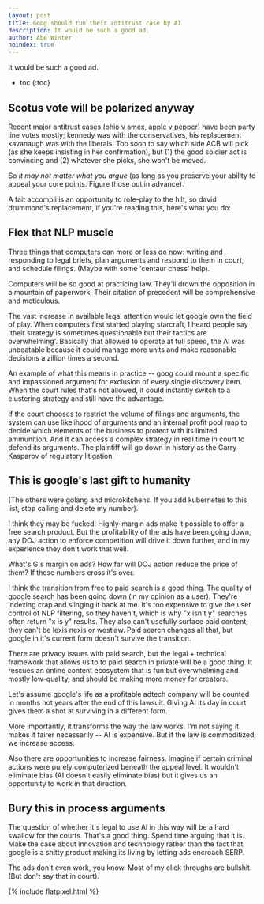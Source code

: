 ```yaml
---
layout: post
title: Goog should run their antitrust case by AI
description: It would be such a good ad.
author: Abe Winter
noindex: true
---
```


It would be such a good ad.

* toc
{:toc}

## Scotus vote will be polarized anyway

Recent major antitrust cases ([ohio v amex](https://en.wikipedia.org/wiki/Ohio_v._American_Express_Co.), [apple v pepper](https://en.wikipedia.org/wiki/Apple_v_Pepper)) have been party line votes mostly;
kennedy was with the conservatives, his replacement kavanaugh was with the liberals.
Too soon to say which side ACB will pick (as she keeps insisting in her confirmation), but (1) the good soldier act is convincing and (2) whatever she picks, she won't be moved.

So *it may not matter what you argue* (as long as you preserve your ability to appeal your core points. Figure those out in advance).

A fait accompli is an opportunity to role-play to the hilt, so david drummond's replacement, if you're reading this, here's what you do:

## Flex that NLP muscle

Three things that computers can more or less do now:
writing and responding to legal briefs, plan arguments and respond to them in court, and schedule filings.
(Maybe with some 'centaur chess' help).

Computers will be so good at practicing law.
They'll drown the opposition in a mountain of paperwork.
Their citation of precedent will be comprehensive and meticulous.

The vast increase in available legal attention would let google own the field of play.
When computers first started playing starcraft, I heard people say 'their strategy is sometimes questionable but their tactics are overwhelming'.
Basically that allowed to operate at full speed, the AI was unbeatable because it could manage more units and make reasonable decisions a zillion times a second.

An example of what this means in practice --
goog could mount a specific and impassioned argument for exclusion of every single discovery item.
When the court rules that's not allowed, it could instantly switch to a clustering strategy and still have the advantage.

If the court chooses to restrict the volume of filings and arguments, the system can use likelihood of arguments and an internal profit pool map to decide which elements of the business to protect with its limited ammunition.
And it can access a complex strategy in real time in court to defend its arguments.
The plaintiff will go down in history as the Garry Kasparov of regulatory litigation.

## This is google's last gift to humanity

(The others were golang and microkitchens. If you add kubernetes to this list, stop calling and delete my number).

I think they may be fucked!
Highly-margin ads make it possible to offer a free search product.
But the profitability of the ads have been going down, any DOJ action to enforce competition will drive it down further, and in my experience they don't work that well.

What's G's margin on ads?
How far will DOJ action reduce the price of them?
If these numbers cross it's over.

I think the transition from free to paid search is a good thing.
The quality of google search has been going down (in my opinion as a user).
They're indexing crap and slinging it back at me.
It's too expensive to give the user control of NLP filtering, so they haven't, which is why "x isn't y" searches often return "x is y" results.
They also can't usefully surface paid content; they can't be lexis nexis or westlaw.
Paid search changes all that, but google in it's current form doesn't survive the transition.

There are privacy issues with paid search, but the legal + technical framework that allows us to to paid search in private will be a good thing.
It rescues an online content ecosystem that is fun but overwhelming and mostly low-quality, and should be making more money for creators.

Let's assume google's life as a profitable adtech company will be counted in months not years after the end of this lawsuit.
Giving AI its day in court gives them a shot at surviving in a different form.

More importantly, it transforms the way the law works.
I'm not saying it makes it fairer necessarily -- AI is expensive.
But if the law is commoditized, we increase access.

Also there are opportunities to increase fairness.
Imagine if certain criminal actions were purely computerized beneath the appeal level.
It wouldn't eliminate bias (AI doesn't easily eliminate bias) but it gives us an opportunity to work in that direction.

## Bury this in process arguments

The question of whether it's legal to use AI in this way will be a hard swallow for the courts.
That's a good thing.
Spend time arguing that it is.
Make the case about innovation and technology rather than the fact that google is a shitty product making its living by letting ads encroach SERP.

The ads don't even work, you know.
Most of my click throughs are bullshit.
(But don't say that in court).

{% include flatpixel.html %}
